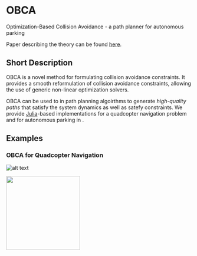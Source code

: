 # OBCA
Optimization-Based Collision Avoidance - a path planner for autonomous parking

Paper describing the theory can be found [here](http://arxiv.org/abs/1711.03449).

## Short Description
OBCA is a novel method for formulating collision avoidance constraints. It provides a smooth reformulation of collision avoidance constraints, allowing the use of generic non-linear optimization solvers. 

OBCA can be used to in path planning algoirthms to generate *high-quality paths* that satisfy the system dynamics as well as satefy constraints. We provide [Julia](https://julialang.org/)-based implementations for a quadcopter navigation problem and for autonomous parking in .

## Examples

### OBCA for Quadcopter Navigation
![alt text](https://github.com/XiaojingGeorgeZhang/OBCA/blob/master/images/TrajQuad_3D_Video.gif "QuadcopterNavigation")

<img src="https://github.com/XiaojingGeorgeZhang/OBCA/blob/master/images/TrajQuad_3D_Video.gif" width="200" />


